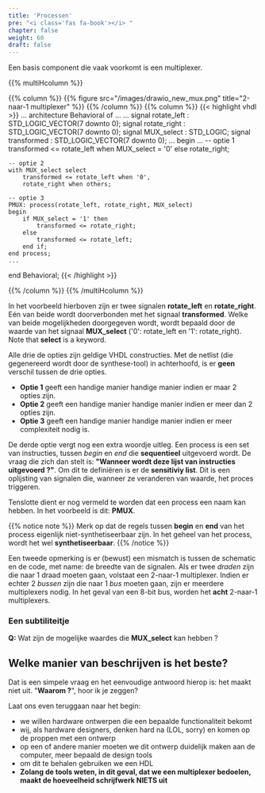 ```yaml
---
title: 'Processen'
pre: "<i class='fas fa-book'></i> "
chapter: false
weight: 60
draft: false
---
```



Een basis component die vaak voorkomt is een multiplexer.

{{% multiHcolumn %}}

{{% column %}}
{{% figure src="/images/drawio_new_mux.png" title="2-naar-1 multiplexer"  %}}
{{% /column %}}
{{% column %}}
{{< highlight vhdl >}}
...
architecture Behavioral of ...
    ...
    signal rotate_left : STD_LOGIC_VECTOR(7 downto 0);
    signal rotate_right : STD_LOGIC_VECTOR(7 downto 0);
    signal MUX_select : STD_LOGIC;
    signal transformed : STD_LOGIC_VECTOR(7 downto 0);
    ...
begin
    ...
    -- optie 1
    transformed <= rotate_left when MUX_select = '0' else rotate_right;

    -- optie 2
    with MUX_select select
        transformed <= rotate_left when '0',
        rotate_right when others;

    -- optie 3
    PMUX: process(rotate_left, rotate_right, MUX_select)
    begin
        if MUX_select = '1' then 
            transformed <= rotate_right;
        else
            transformed <= rotate_left;
        end if;
    end process;
    ...
end Behavioral;
{{< /highlight >}}

{{% /column %}}
{{% /multiHcolumn %}}



In het voorbeeld hierboven zijn er twee signalen **rotate_left** en **rotate_right**. Eén van beide wordt doorverbonden met het signaal **transformed**. Welke van beide mogelijkheden doorgegeven wordt, wordt bepaald door de waarde van het signaal **MUX_select** ('0': rotate_left en '1': rotate_right). Note that **select** is a keyword.

Alle drie de opties zijn geldige VHDL constructies. Met de netlist (die gegenereerd wordt door de synthese-tool) in achterhoofd, is er **geen** verschil tussen de drie opties.

* **Optie 1** geeft een handige manier handige manier indien er maar 2 opties zijn.
* **Optie 2** geeft een handige manier handige manier indien er meer dan 2 opties zijn.
* **Optie 3** geeft een handige manier handige manier indien er meer complexiteit nodig is.


De derde optie vergt nog een extra woordje uitleg. Een process is een set van instructies, tussen *begin* en *end* die **sequentieel** uitgevoerd wordt. De vraag die zich dan stelt is: **"Wanneer wordt deze lijst van instructies uitgevoerd ?"**. Om dit te definiëren is er de **sensitiviy list**. Dit is een oplijsting van signalen die, wanneer ze veranderen van waarde, het proces triggeren.


Tenslotte dient er nog vermeld te worden dat een process een naam kan hebben. In het voorbeeld is dit: **PMUX**.

{{% notice note %}}
Merk op dat de regels tussen **begin** en **end** van het process eigenlijk niet-synthetiseerbaar zijn. In het geheel van het process, wordt het wel **synthetiseerbaar**.
{{% /notice  %}}

Een tweede opmerking is er (bewust) een mismatch is tussen de schematic en de code, met name: de breedte van de signalen. Als er twee *draden* zijn die naar 1 draad moeten gaan, volstaat een 2-naar-1 multiplexer. Indien er echter 2 *bussen* zijn die naar 1 *bus* moeten gaan, zijn er meerdere multiplexers nodig. In het geval van een 8-bit bus, worden het **acht** 2-naar-1 multiplexers.



### Een subtiliteitje

**Q:** Wat zijn de mogelijke waardes die **MUX_select** kan hebben ?


## Welke manier van beschrijven is het beste?

Dat is een simpele vraag en het eenvoudige antwoord hierop is: het maakt niet uit. "**Waarom ?**", hoor ik je zeggen?

Laat ons even teruggaan naar het begin:

* we willen hardware ontwerpen die een bepaalde functionaliteit bekomt
* wij, als hardware designers, denken hard na (LOL, sorry) en komen op de proppen met een ontwerp
* op een of andere manier moeten we dit ontwerp duidelijk maken aan de computer, meer bepaald de design tools
* om dit te behalen gebruiken we een HDL
* **Zolang de tools weten, in dit geval, dat we een multiplexer bedoelen, maakt de hoeveelheid schrijfwerk NIETS uit**


